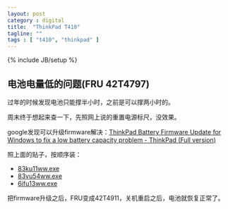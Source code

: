 ```yaml
---
layout: post
category : digital
title:  "ThinkPad T410"
tagline: ""
tags : [ "t410", "thinkpad" ] 
---
```

{% include JB/setup %}

## 电池电量低的问题(FRU 42T4797)

过年的时候发现电池只能撑半小时，之前是可以撑两小时的。

周末终于想起来查一下，先照网上说的重置电源标尺，没效果。

google发现可以升级firmware解决：[ThinkPad Battery Firmware Update for Windows to fix a low battery capacity problem - ThinkPad (Full version)](http://www-307.ibm.com/pc/support/site.wss/MIGR-75738.html)

照上面的贴子，按顺序装：
- [83ku11ww.exe](http://download.lenovo.com/ibmdl/pub/pc/pccbbs/mobiles/83ku11ww.exe)
- [83vu54ww.exe](http://download.lenovo.com/ibmdl/pub/pc/pccbbs/mobiles/83vu54ww.exe)
- [6ifu13ww.exe](http://download.lenovo.com/ibmdl/pub/pc/pccbbs/mobiles/6ifu13ww.exe)

把firmware升级之后，FRU变成42T4911，关机重启之后，电池就恢复正常了。 
